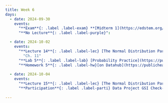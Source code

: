 ```yaml
---
title: Week 6
days:
  - date: 2024-09-30
    events:
      "**Exam**{: .label .label-exam} **[Midterm 1](https://edstem.org/us/courses/63660/discussion/5305113) (Remote)**":
      "**No Lecture**{: .label .label-purple}":

  - date: 2024-10-02
    events:
      "**Lecture 14**{: .label .label-lec} [The Normal Distribution Part I](https://ph142-ucb.github.io/fa24/src/lec/Lec14_Normal-distn.html) [(Recording)](https://kaf.berkeley.edu/media/t/1_6mjfsbdh/354120542) ": 
        "Ch. 11"
      "**Lab 5**{: .label .label-lab} [Probability Practice](https://publichealth.datahub.berkeley.edu/hub/user-redirect/git-pull?repo=https%3A%2F%2Fgithub.com%2Fph142-ucb%2Fph142-fa24&urlpath=rstudio%2F&branch=main) (Due Oct 4th)":
      "**Homework 5**{: .label .label-hw}[on Datahub](https://publichealth.datahub.berkeley.edu/hub/user-redirect/git-pull?repo=https%3A%2F%2Fgithub.com%2Fph142-ucb%2Fph142-fa24&urlpath=rstudio%2F&branch=main)":
      
  - date: 2024-10-04
    events:
      "**Lecture 15**{: .label .label-lec} [The Normal Distribution Part II](https://ph142-ucb.github.io/fa24/src/lec/Lec15_Normal-distn-II.html) [(Recording)](https://kaf.berkeley.edu/media/t/1_j4kjncrb/354120542)":
      "**Participation**{: .label .label-parti} Data Project GSI Check-In ":
      
---
```

